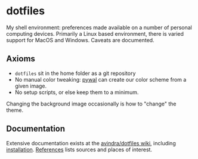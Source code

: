 # dotfiles

My shell environment:  preferences made available on a number of personal computing devices. Primarily a Linux based environment, there is varied support for MacOS and Windows. Caveats are documented.

## Axioms

 * `dotfiles` sit in the home folder as a git repository
 * No manual color tweaking: [pywal](https://github.com/dylanaraps/pywal) can create our color scheme from a given image.
 * No setup scripts, or else keep them to a minimum.

Changing the background image occasionally is how to "change" the theme.

## Documentation

Extensive documentation exists at the [avindra/dotfiles wiki](https://github.com/avindra/dotfiles/wiki), including [installation](https://github.com/avindra/dotfiles/wiki/Installation). [References](https://github.com/avindra/dotfiles/wiki/References) lists sources and places of interest.

